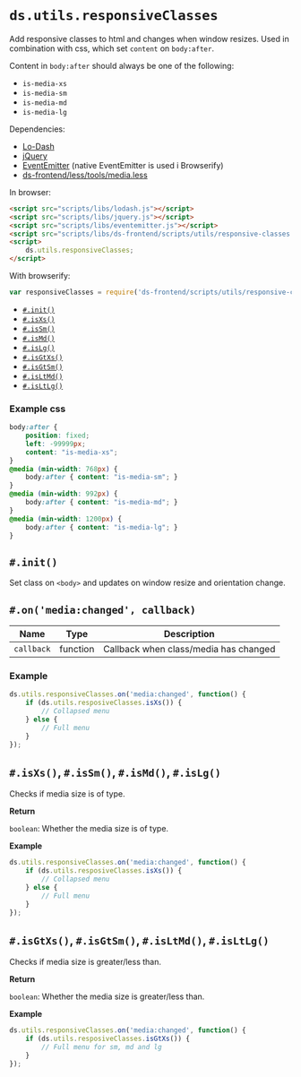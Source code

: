 # `ds.utils.responsiveClasses`

Add responsive classes to html and changes when window resizes.
Used in combination with css, which set `content` on `body:after`.

Content in `body:after` should always be one of the following:

- `is-media-xs`
- `is-media-sm`
- `is-media-md`
- `is-media-lg`

Dependencies:

- [Lo-Dash](https://lodash.com/)
- [jQuery](http://jquery.com/download/)
- [EventEmitter](https://github.com/Wolfy87/EventEmitter) (native EventEmitter is used i Browserify)
- [ds-frontend/less/tools/media.less](../../less/tools/media.md)

In browser:

```html
<script src="scripts/libs/lodash.js"></script>
<script src="scripts/libs/jquery.js"></script>
<script src="scripts/libs/eventemitter.js"></script>
<script src="scripts/libs/ds-frontend/scripts/utils/responsive-classes.js"></script>
<script>
    ds.utils.responsiveClasses;
</script>
```

With browserify:

```js
var responsiveClasses = require('ds-frontend/scripts/utils/responsive-classes');
```

- [`#.init()`](#init)
- [`#.isXs()`](#isxs-issm-ismd-islg)
- [`#.isSm()`](#isxs-issm-ismd-islg)
- [`#.isMd()`](#isxs-issm-ismd-islg)
- [`#.isLg()`](#isxs-issm-ismd-islg)
- [`#.isGtXs()`](#isgtxs-isgtsm-isltmd-isltlg)
- [`#.isGtSm()`](#isgtxs-isgtsm-isltmd-isltlg)
- [`#.isLtMd()`](#isgtxs-isgtsm-isltmd-isltlg)
- [`#.isLtLg()`](#isgtxs-isgtsm-isltmd-isltlg)

### Example css

```css
body:after {
    position: fixed;
    left: -99999px;
    content: "is-media-xs";
}
@media (min-width: 768px) {
    body:after { content: "is-media-sm"; }
}
@media (min-width: 992px) {
    body:after { content: "is-media-md"; }
}
@media (min-width: 1200px) {
    body:after { content: "is-media-lg"; }
}
```

## `#.init()`

Set class on `<body>` and updates on window resize and orientation change.

## `#.on('media:changed', callback)`

| Name | Type | Description |
| --- | --- | --- |
| `callback` | function | Callback when class/media has changed |

### Example

```js
ds.utils.responsiveClasses.on('media:changed', function() {
    if (ds.utils.resposiveClasses.isXs()) {
        // Collapsed menu
    } else {
        // Full menu
    }
});
```

## `#.isXs()`, `#.isSm()`, `#.isMd()`, `#.isLg()`

Checks if media size is of type.

__Return__

`boolean`: Whether the media size is of type.

__Example__

```js
ds.utils.responsiveClasses.on('media:changed', function() {
    if (ds.utils.resposiveClasses.isXs()) {
        // Collapsed menu
    } else {
        // Full menu
    }
});
```

## `#.isGtXs()`, `#.isGtSm()`, `#.isLtMd()`, `#.isLtLg()`

Checks if media size is greater/less than.

__Return__

`boolean`: Whether the media size is greater/less than.

__Example__

```js
ds.utils.responsiveClasses.on('media:changed', function() {
    if (ds.utils.resposiveClasses.isGtXs()) {
        // Full menu for sm, md and lg
    }
});
```
